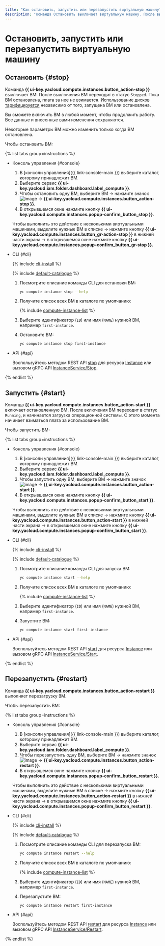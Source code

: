 ```yaml
---
title: "Как остановить, запустить или перезапустить виртуальную машину"
description: "Команда Остановить выключает виртуальную машину. После выключения виртуальная машина переходит в статус STOPPED. Вы сможете включить машину в любой момент, чтобы продолжить работу. Команда Запустить включает остановленную виртуальную машину. После включения виртуальная машина переходит в статус RUNNING, и начинается загрузка операционной системы."
---
```


# Остановить, запустить или перезапустить виртуальную машину

## Остановить {#stop}

Команда **{{ ui-key.yacloud.compute.instances.button_action-stop }}** выключает ВМ. После выключения ВМ переходит в статус `Stopped`. Пока ВМ остановлена, плата за нее не взимается. Использование дисков [тарифицируется](../../pricing.md#disk) независимо от того, запущена ВМ или остановлена.

Вы сможете включить ВМ в любой момент, чтобы продолжить работу. Все данные и внесенные вами изменения сохраняются.

Некоторые параметры ВМ можно изменить только когда ВМ остановлена.

Чтобы остановить ВМ:

{% list tabs group=instructions %}

- Консоль управления {#console}

  1. В [консоли управления]({{ link-console-main }}) выберите каталог, которому принадлежит ВМ.
  1. Выберите сервис **{{ ui-key.yacloud.iam.folder.dashboard.label_compute }}**.
  1. Чтобы остановить одну ВМ, выберите ВМ → нажмите значок ![image](../../../_assets/console-icons/ellipsis.svg) → **{{ ui-key.yacloud.compute.instances.button_action-stop }}**.
  1. В открывшемся окне нажмите кнопку **{{ ui-key.yacloud.compute.instances.popup-confirm_button_stop }}**.

  Чтобы выполнить это действие с несколькими виртуальными машинами, выделите нужные ВМ в списке → нажмите кнопку **{{ ui-key.yacloud.compute.instances.button_gr-action-stop }}** в нижней части экрана → в открывшемся окне нажмите кнопку **{{ ui-key.yacloud.compute.instances.popup-confirm_button_gr-stop }}**.

- CLI {#cli}

  {% include [cli-install](../../../_includes/cli-install.md) %}

  {% include [default-catalogue](../../../_includes/default-catalogue.md) %}

  1. Посмотрите описание команды CLI для остановки ВМ:

     ```bash
     yc compute instance stop --help
     ```

  1. Получите список всех ВМ в каталоге по умолчанию:

     {% include [compute-instance-list](../../_includes_service/compute-instance-list.md) %}

  1. Выберите идентификатор (`ID`) или имя (`NAME`) нужной ВМ, например `first-instance`.
  1. Остановите ВМ:

     ```bash
     yc compute instance stop first-instance
     ```

- API {#api}

  Воспользуйтесь методом REST API [stop](../../api-ref/Instance/stop.md) для ресурса [Instance](../../api-ref/Instance/) или вызовом gRPC API [InstanceService/Stop](../../api-ref/grpc/instance_service.md#Stop).

{% endlist %}

## Запустить {#start}

Команда **{{ ui-key.yacloud.compute.instances.button_action-start }}** включает остановленную ВМ. После включения ВМ переходит в статус `Running`, и начинается загрузка операционной системы. С этого момента начинает взиматься плата за использование ВМ.

Чтобы запустить ВМ:

{% list tabs group=instructions %}

- Консоль управления {#console}

  1. В [консоли управления]({{ link-console-main }}) выберите каталог, которому принадлежит ВМ.
  1. Выберите сервис **{{ ui-key.yacloud.iam.folder.dashboard.label_compute }}**.
  1. Чтобы запустить одну ВМ, выберите ВМ → нажмите значок ![image](../../../_assets/console-icons/ellipsis.svg) → **{{ ui-key.yacloud.compute.instances.button_action-start }}**.
  1. В открывшемся окне нажмите кнопку **{{ ui-key.yacloud.compute.instances.popup-confirm_button_start }}**.

  Чтобы выполнить это действие с несколькими виртуальными машинами, выделите нужные ВМ в списке → нажмите кнопку **{{ ui-key.yacloud.compute.instances.button_action-start }}** в нижней части экрана → в открывшемся окне нажмите кнопку **{{ ui-key.yacloud.compute.instances.popup-confirm_button_start }}**.

- CLI {#cli}

  {% include [cli-install](../../../_includes/cli-install.md) %}

  {% include [default-catalogue](../../../_includes/default-catalogue.md) %}

  1. Посмотрите описание команды CLI для запуска ВМ:

     ```bash
     yc compute instance start --help
     ```

  1. Получите список всех ВМ в каталоге по умолчанию:

     {% include [compute-instance-list](../../_includes_service/compute-instance-list.md) %}

  1. Выберите идентификатор (`ID`) или имя (`NAME`) нужной ВМ, например `first-instance`.
  1. Запустите ВМ:

     ```bash
     yc compute instance start first-instance
     ```

- API {#api}

  Воспользуйтесь методом REST API [start](../../api-ref/Instance/start.md) для ресурса [Instance](../../api-ref/Instance/) или вызовом gRPC API [InstanceService/Start](../../api-ref/grpc/instance_service.md#Start).

{% endlist %}

## Перезапустить {#restart}

Команда **{{ ui-key.yacloud.compute.instances.button_action-restart }}** выполняет перезагрузку ВМ.

Чтобы перезапустить ВМ:

{% list tabs group=instructions %}

- Консоль управления {#console}

  1. В [консоли управления]({{ link-console-main }}) выберите каталог, которому принадлежит ВМ.
  1. Выберите сервис **{{ ui-key.yacloud.iam.folder.dashboard.label_compute }}**.
  1. Чтобы перезапустить одну ВМ, выберите ВМ → нажмите значок ![image](../../../_assets/console-icons/ellipsis.svg) → **{{ ui-key.yacloud.compute.instances.button_action-restart }}**.
  1. В открывшемся окне нажмите кнопку **{{ ui-key.yacloud.compute.instances.popup-confirm_button_restart }}**.

  Чтобы выполнить это действие с несколькими виртуальными машинами, выделите нужные ВМ в списке → нажмите кнопку **{{ ui-key.yacloud.compute.instances.button_action-restart }}** в нижней части экрана → в открывшемся окне нажмите кнопку **{{ ui-key.yacloud.compute.instances.popup-confirm_button_restart }}**.

- CLI {#cli}

  {% include [cli-install](../../../_includes/cli-install.md) %}

  {% include [default-catalogue](../../../_includes/default-catalogue.md) %}

  1. Посмотрите описание команды CLI для перезапуска ВМ:

     ```bash
     yc compute instance restart --help
     ```

  1. Получите список всех ВМ в каталоге по умолчанию:

     {% include [compute-instance-list](../../_includes_service/compute-instance-list.md) %}

  1. Выберите идентификатор (`ID`) или имя (`NAME`) нужной ВМ, например `first-instance`.
  1. Перезапустите ВМ:

     ```bash
     yc compute instance restart first-instance
     ```

- API {#api}

  Воспользуйтесь методом REST API [restart](../../api-ref/Instance/restart.md) для ресурса [Instance](../../api-ref/Instance/) или вызовом gRPC API [InstanceService/Restart](../../api-ref/grpc/instance_service.md#Restart).

{% endlist %}